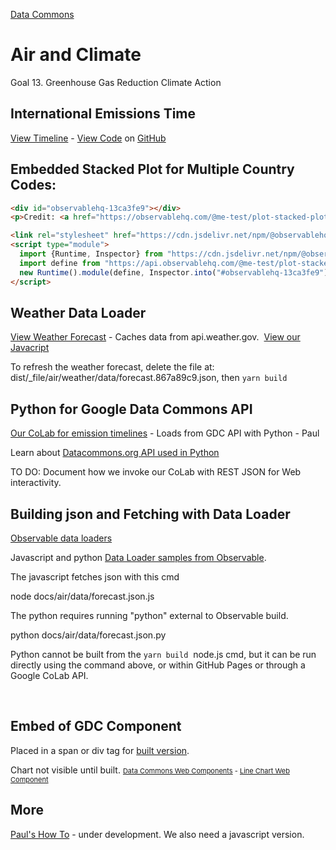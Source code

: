 [Data Commons](../)

# Air and Climate

Goal 13. Greenhouse Gas Reduction Climate Action

## International Emissions Time

<!--
Pointing timeline link at https://model.earth because 
/emission.html gets shortened to /emission in dist folder, 
which does not work with python localhost. 
TO DO: Add steps for installing https cert to run: npx http-server
https://model.earth/localsite/start/steps/
-->

[View Timeline](https://model.earth/dist/air/emissions/emission.html) - [View Code](../../docs/air/emissions/) on [GitHub](https://github.com/ModelEarth/data-commons/blob/main/docs/air/emissions/emission.md)

## Embedded Stacked Plot for Multiple Country Codes:

```html
<div id="observablehq-13ca3fe9"></div>
<p>Credit: <a href="https://observablehq.com/@me-test/plot-stacked-plots">Plot: Stacked Plots based on the country codes found in the DCID</a></p>

<link rel="stylesheet" href="https://cdn.jsdelivr.net/npm/@observablehq/inspector@5/dist/inspector.css">
<script type="module">
  import {Runtime, Inspector} from "https://cdn.jsdelivr.net/npm/@observablehq/runtime@5/dist/runtime.js";
  import define from "https://api.observablehq.com/@me-test/plot-stacked-plots.js?v=4";
  new Runtime().module(define, Inspector.into("#observablehq-13ca3fe9"));
</script>
```


## Weather Data Loader

[View Weather Forecast](../../dist/air/weather) - Caches data from api.weather.gov.&nbsp; [View our Javacript](https://github.com/ModelEarth/data-commons/blob/main/docs/air/weather/index.md)

To refresh the weather forecast, delete the file at: dist/\_file/air/weather/data/forecast.867a89c9.json, then `yarn build`


## Python for Google Data Commons API

[Our CoLab for emission timelines](https://colab.research.google.com/drive/1mZC2Pn4oKau9Sz1Q16_qnOK7Tai09uEo#scrollTo=2gMBtmu1MGfq&line=19&uniqifier=1) - Loads from GDC API with Python - Paul

Learn about [Datacommons.org API used in Python](https://docs.datacommons.org/api/python/)

TO DO: Document how we invoke our CoLab with REST JSON for Web interactivity.


## Building json and Fetching with Data Loader

[Observable data loaders](https://observablehq.com/framework/loaders) 

Javascript and python [Data Loader samples from Observable](https://observablehq.com/framework/getting-started#next-steps).

The javascript fetches json with this cmd

  node docs/air/data/forecast.json.js

The python requires running "python" external to Observable build.

  python docs/air/data/forecast.json.py

Python cannot be built from the `yarn build` &nbsp;node.js cmd, but it can be run directly using the command above, or within GitHub Pages or through a Google CoLab API.

<br>

## Embed of GDC Component

Placed in a span or div tag for [built version](../../dist/air/).

<span>
<script src="https://datacommons.org/datacommons.js"></script>
<datacommons-line  header="Population for USA, India, and China" places="country/USA country/IND country/CHN" variables="Count_Person">Chart not visible until built.</datacommons-line>
</span>
<span style="font-size: 11px;">
<a href="https://docs.datacommons.org/api/web_components/">Data Commons Web Components</a> - 
<a href="https://docs.datacommons.org/api/web_components/line">Line Chart Web Component</a>
</span>

## More

[Paul's How To](https://docs.google.com/document/d/1Xn5LCwlf8hEGsfJ_mAZEfLtNLopSGIeTJkMn90_RzQ8/edit?usp=sharing) - under development. We also need a javascript version.

